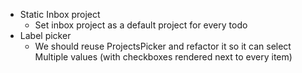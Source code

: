 - Static Inbox project
  - Set inbox project as a default project for every todo
- Label picker
  - We should reuse ProjectsPicker and refactor it so it can select Multiple values (with checkboxes rendered next to every item)